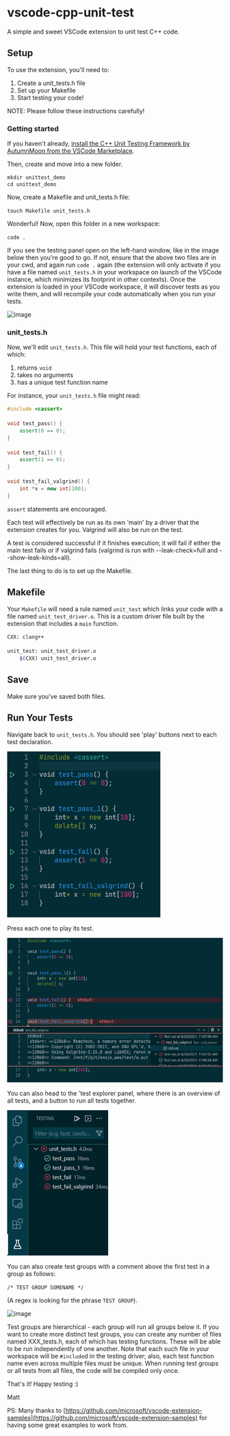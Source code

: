 # vscode-cpp-unit-test
A simple and sweet VSCode extension to unit test C++ code.

## Setup
To use the extension, you'll need to:
1)  Create a unit_tests.h file
2)  Set up your Makefile
3)  Start testing your code! 

NOTE: Please follow these instructions carefully!

### Getting started
If you haven't already, [install the C++ Unit Testing Framework by AutumnMoon from the VSCode Marketplace](https://marketplace.visualstudio.com/items?itemName=AutumnMoon.cpp-unit-test). 

Then, create and move into a new folder. 

```
mkdir unittest_demo 
cd unittest_demo
```

Now, create a Makefile and unit_tests.h file:

```touch Makefile unit_tests.h```

Wonderful! Now, open this folder in a new workspace:

```code .```

If you see the testing panel open on the left-hand window, like in the image below then you're good to go. If not, ensure that the above two files are in your cwd, and again run ```code .``` again (the extension will only activate if you have a file named ```unit_tests.h``` in your workspace on launch of the VSCode instance, which minimizes its footprint in other contexts). Once the extension is loaded in your VSCode workspace, it will discover tests as you write them, and will recompile your code automatically when you run your tests.

![image](./images/left-hand-side.png)

### unit_tests.h

Now, we'll edit ```unit_tests.h```. This file will hold your test functions, each of which:

1)  returns ```void```
2)  takes no arguments
3)  has a unique test function name

For instance, your ```unit_tests.h``` file might read:

```cpp
#include <cassert>

void test_pass() {
    assert(0 == 0);
}

void test_fail() {
    assert(1 == 0);
}

void test_fail_valgrind() {
    int *x = new int[100];
}
```

```assert``` statements are encouraged.

Each test will effectively be run as its own 'main' by a driver that the extension creates for you. Valgrind will also be run on the test. 

A test is considered successful if it finishes execution; it will fail if either the main test fails or if valgrind fails (valgrind is run with --leak-check=full and --show-leak-kinds=all).

The last thing to do is to set up the Makefile.

## Makefile
Your ```Makefile``` will need a rule named ```unit_test``` which links your code with a file named ```unit_test_driver.o```. This is a custom driver file built by the extension that includes a ```main``` function. 

```bash
CXX: clang++

unit_test: unit_test_driver.o 
    $(CXX) unit_test_driver.o
```
## Save
Make sure you've saved both files.

## Run Your Tests
Navigate back to ```unit_tests.h```. You should see 'play' buttons next to each test declaration. 

![image](./images/unit_test_img.png)

Press each one to play its test.

![image](./images/unit_test_output.png)

You can also head to the 'test explorer panel, where there is an overview of all tests, and a button to run all tests together. 

![image](./images/unit_test_testing_panel.png)

You can also create test groups with a comment above the first test in a group as follows:

```/* TEST GROUP SOMENAME */```

(A regex is looking for the phrase ```TEST GROUP```).

![image](./images/test_groups.png)

Test groups are hierarchical - each group will run all groups below it. If you want to create more distinct test groups, you can create any number of files named XXX_tests.h, each of which has testing functions. These will be able to be run independently of one another. Note that each such file in your workspace will be ```#include```d in the testing driver; also, each test function name even across multiple files must be unique. When running test groups or all tests from all files, the code will be compiled only once.

That's it! Happy testing :)

Matt

PS: Many thanks to [https://github.com/microsoft/vscode-extension-samples](https://github.com/microsoft/vscode-extension-samples) for having some great examples to work from.
